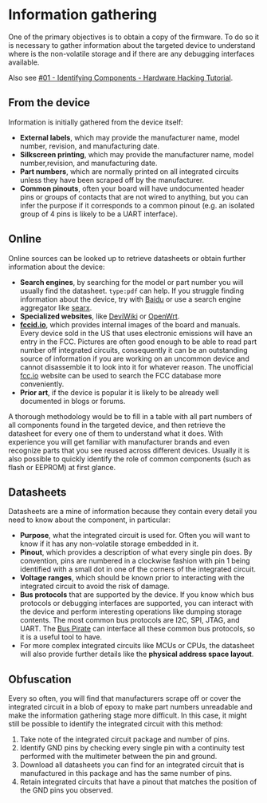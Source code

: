 # Information gathering

One of the primary objectives is to obtain a copy of the firmware. To do so it
is necessary to gather information about the targeted device to understand where
is the non-volatile storage and if there are any debugging interfaces available.

Also see [#01 - Identifying Components - Hardware Hacking Tutorial](https://www.youtube.com/watch?v=LSQf3iuluYo).

## From the device

Information is initially gathered from the device itself:

  - **External labels**, which may provide the manufacturer name, model number,
    revision, and manufacturing date.
  - **Silkscreen printing**, which may provide the manufacturer name, model
    number,revision, and manufacturing date.
  - **Part numbers**, which are normally printed on all integrated circuits
    unless they have been scraped off by the manufacturer.
  - **Common pinouts**, often your board will have undocumented header
    pins or groups of contacts that are not wired to anything, but you can
    infer the purpose if it corresponds to a common pinout (e.g. an isolated
    group of 4 pins is likely to be a UART interface).

## Online

Online sources can be looked up to retrieve datasheets or obtain further
information about the device:

  - **Search engines**, by searching for the model or part number you will
    usually find the datasheet. `type:pdf` can
    help. If you struggle finding information about the device, try with
    [Baidu](https://baidu.com) or use a search engine aggregator like
    [searx](https://searx.space).
  - **Specialized websites**, like
    [DeviWiki](https://deviwiki.com) or [OpenWrt](https://openwrt.com).
  - [**fccid.io**](https://fccid.io), which provides internal images of the board
    and manuals. Every device sold in the US that uses electronic emissions will
    have an entry in the FCC. Pictures are often good enough to be able to read
    part number off integrated circuits, consequently it can be an
    outstanding source of information if you are working on an uncommon device
    and cannot disassemble it to look into it for whatever reason. The
    unofficial [fcc.io](https://fcc.io) website can be used to search the FCC
    database more conveniently.
  - **Prior art**, if the device is popular it is likely to be already well
    documented in blogs or forums.

A thorough methodology would be to fill in a table with all part numbers of all
components found in the targeted device, and then retrieve the datasheet
for every one of them to understand what it does. With experience you will get
familiar with manufacturer brands and even recognize parts that you see reused
across different devices. Usually it is also possible to quickly identify the
role of common components (such as flash or EEPROM) at first glance.

## Datasheets

Datasheets are a mine of information because they contain every detail you need to know about the component, in particular:

  - **Purpose**, what the integrated circuit is used for. Often you will want
    to know if it has any non-volatile storage embedded in it.
  - **Pinout**, which provides a description of what every single pin does. By
    convention, pins are numbered in a clockwise fashion with pin 1 being
    identified with a small dot in one of the corners of the integrated circuit.
  - **Voltage ranges**, which should be known prior to interacting with the
    integrated circuit to avoid the risk of damage.
  - **Bus protocols** that are supported by the device. If you know which
    bus protocols or debugging interfaces are supported, you can interact with
    the device and perform interesting operations like dumping storage contents.
    The most common bus protocols are I2C, SPI, JTAG, and UART. The
    [Bus Pirate](http://dangerousprototypes.com/docs/Bus_Pirate)
    can interface all these common bus protocols, so it is a useful tool to have.
  - For more complex integrated circuits like MCUs or CPUs, the datasheet will
    also provide further details like the **physical address space layout**.
    
## Obfuscation
    
Every so often, you will find that manufacturers scrape off or cover the
integrated circuit in a blob of epoxy to make part numbers unreadable and make
the information gathering stage more difficult. In this case, it might still be
possible to identify the integrated circuit with this method:

  1. Take note of the integrated circuit package and number of pins.
  2. Identify GND pins by checking every single pin with a continuity test
     performed with the multimeter between the pin and ground.
  3. Download all datasheets you can find for an integrated circuit that is
     manufactured in this package and has the same number of pins.
  4. Retain integrated circuits that have a pinout that matches the position of
     the GND pins you observed.
